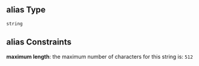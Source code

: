 ## alias Type

`string`

## alias Constraints

**maximum length**: the maximum number of characters for this string is: `512`
